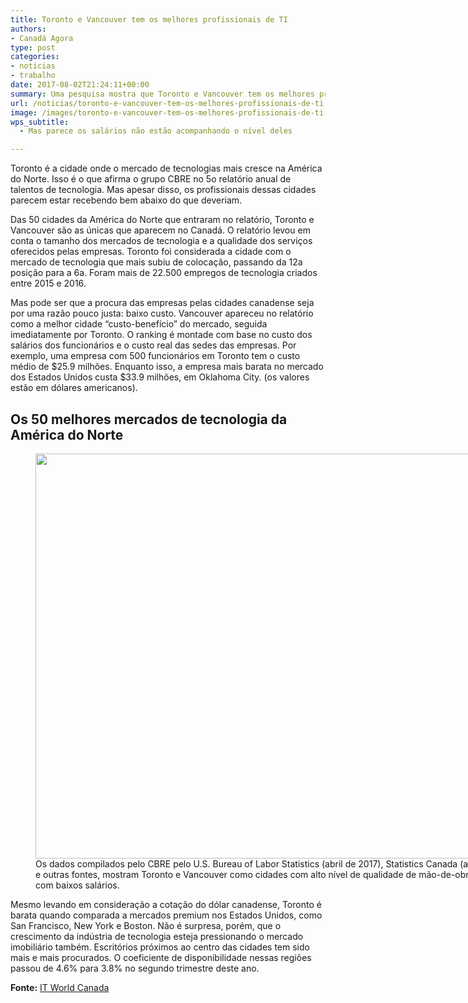 ```yaml
---
title: Toronto e Vancouver tem os melhores profissionais de TI
authors:
- Canadá Agora
type: post
categories:
- noticias
- trabalho
date: 2017-08-02T21:24:11+00:00
summary: Uma pesquisa mostra que Toronto e Vancouver tem os melhores profissionais de TI do Canadá. Mas os salários não parecem acompanhar essa tendência.
url: /noticias/toronto-e-vancouver-tem-os-melhores-profissionais-de-ti.html
image: /images/toronto-e-vancouver-tem-os-melhores-profissionais-de-ti.jpg
wps_subtitle:
  - Mas parece os salários não estão acompanhando o nível deles

---
```

Toronto é a cidade onde o mercado de tecnologias mais cresce na América do Norte. Isso é o que afirma o grupo CBRE no 5o relatório anual de talentos de tecnologia. Mas apesar disso, os profissionais dessas cidades parecem estar recebendo bem abaixo do que deveriam.

Das 50 cidades da América do Norte que entraram no relatório, Toronto e Vancouver são as únicas que aparecem no Canadá. O relatório levou em conta o tamanho dos mercados de tecnologia e a qualidade dos serviços oferecidos pelas empresas. Toronto foi considerada a cidade com o mercado de tecnologia que mais subiu de colocação, passando da 12a posição para a 6a. Foram mais de 22.500 empregos de tecnologia criados entre 2015 e 2016.

Mas pode ser que a procura das empresas pelas cidades canadense seja por uma razão pouco justa: baixo custo. Vancouver apareceu no relatório como a melhor cidade &#8220;custo-benefício&#8221; do mercado, seguida imediatamente por Toronto. O ranking é montade com base no custo dos salários dos funcionários e o custo real das sedes das empresas. Por exemplo, uma empresa com 500 funcionários em Toronto tem o custo médio de $25.9 milhões. Enquanto isso, a empresa mais barata no mercado dos Estados Unidos custa $33.9 milhões, em Oklahoma City. (os valores estão em dólares americanos).

## Os 50 melhores mercados de tecnologia da América do Norte

<figure id="attachment_9282" aria-describedby="caption-attachment-9282" style="width: 756px" class="wp-caption alignnone"><img class="size-full wp-image-9282" src="https://www.canadaagora.com/wp-content/uploads/rankings-melhores-mercados-de-ti-america-do-norte.png" alt="" width="756" height="648" srcset="https://www.canadaagora.com/wp-content/uploads/rankings-melhores-mercados-de-ti-america-do-norte.png 756w, https://www.canadaagora.com/wp-content/uploads/rankings-melhores-mercados-de-ti-america-do-norte-350x300.png 350w, https://www.canadaagora.com/wp-content/uploads/rankings-melhores-mercados-de-ti-america-do-norte-364x312.png 364w, https://www.canadaagora.com/wp-content/uploads/rankings-melhores-mercados-de-ti-america-do-norte-608x521.png 608w" sizes="(max-width: 756px) 100vw, 756px" /><figcaption id="caption-attachment-9282" class="wp-caption-text">Os dados compilados pelo CBRE pelo U.S. Bureau of Labor Statistics (abril de 2017), Statistics Canada (abril 2017) e outras fontes, mostram Toronto e Vancouver como cidades com alto nível de qualidade de mão-de-obra, mas com baixos salários.</figcaption></figure>

Mesmo levando em consideração a cotação do dólar canadense, Toronto é barata quando comparada a mercados premium nos Estados Unidos, como San Francisco, New York e Boston. Não é surpresa, porém, que o crescimento da indústria de tecnologia esteja pressionando o mercado imobiliário também. Escritórios próximos ao centro das cidades tem sido mais e mais procurados. O coeficiente de disponibilidade nessas regiões passou de 4.6% para 3.8% no segundo trimestre deste ano.

**Fonte:** <a href="http://www.itworldcanada.com/article/tech-talent-in-toronto-vancouver-is-top-quality-at-budget-rate-cbre-report/395003" target="_blank" rel="noopener">IT World Canada</a>